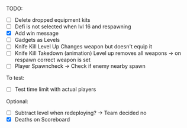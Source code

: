 TODO:
- [ ] Delete dropped equipment kits
- [ ] Defi is not selected when lvl 16 and respawning
- [X] Add win message
- [ ] Gadgets as Levels
- [ ] Knife Kill Level Up Changes weapon but doesn't equip it
- [ ] Knife Kill Takedown (animation) Level up removes all weapons -> on respawn correct weapon is set
- [ ] Player Spawncheck -> Check if enemy nearby spawn

To test:
- [ ] Test time limit with actual players

Optional: 
- [ ] Subtract level when redeploying? -> Team decided no
- [X] Deaths on Scoreboard